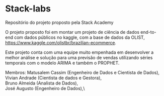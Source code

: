 # Stack-labs
Repositório do projeto proposto pela Stack Academy

O projeto proposto foi em montar um projeto de ciência de dados end-to-end com dados públicos no kaggle, com a base de dados da OLIST, https://www.kaggle.com/olistbr/brazilian-ecommerce.

Este projeto conta com uma equipe muito empenhada em desenvolver a melhor análise e solução para uma previsão de vendas utilizando séries temporais com o modelo ARIMA e também o PROPHET.


Membros:  Matusalem Cassim (Engenheiro de Dados e Cientista de Dados),\
          Vivian Andrade (Cientista de dados e Gestora),\
          Bruno Almeida (Analista de Dados),\
          José Augusto (Engenheiro de Dados),\
         
